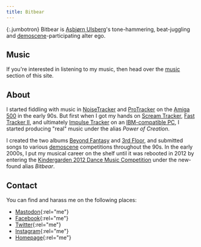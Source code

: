 ```yaml
---
title: Bitbear
---
```


{:.jumbotron}
Bitbear is [Asbjørn Ulsberg][asbjornu]'s tone-hammering, beat-juggling
and [demoscene]-participating alter ego.

## Music

If you're interested in listening to my music, then head over the [music]
section of this site.

## About

I started fiddling with music in [NoiseTracker] and [ProTracker] on the [Amiga
500][amiga] in the early 90s. But first when I got my hands on [Scream
Tracker][scream-tracker], [Fast Tracker II][fast-tracker], and ultimately
[Impulse Tracker][impulse-tracker] on an [IBM-compatible PC][pc], I started
producing "real" music under the alias *Power of Creation*.

I created the two albums [Beyond Fantasy][beyond-fantasy] and [3rd
Floor][3rd-floor], and submitted songs to various [demoscene] competitions
throughout the 90s. In the early 2000s, I put my musical career on the shelf
until it was rebooted in 2012 by entering the [Kindergarden 2012 Dance Music
Competition][kg2012] under the new-found alias *Bitbear*.

## Contact

You can find and harass me on the following places:

- [Mastodon]{:rel="me"}
- [Facebook]{:rel="me"}
- [Twitter]{:rel="me"}
- [Instagram]{:rel="me"}
- [Homepage]{:rel="me"}

[3rd-floor]: https://soundcloud.com/bitbear/sets/3rd-floor
[amiga]: https://en.wikipedia.org/wiki/Amiga_500
[asbjornu]: https://asbjor.nu/
[beyond-fantasy]: https://soundcloud.com/bitbear/sets/beyond-fantasy
[demoscene]: https://en.wikipedia.org/wiki/Demoscene
[facebook]: https://www.facebook.com/bitbearmusic
[fast-tracker]: https://en.wikipedia.org/wiki/FastTracker_2
[homepage]: https://asbjor.nu/
[impulse-tracker]: https://en.wikipedia.org/wiki/Impulse_Tracker
[instagram]: https://www.instagram.com/bitbearmusic
[kg2012]: https://demozoo.org/parties/1458/#competition_5258
[mastodon]: https://icosahedron.website/@bitbear
[music]: /music/
[noisetracker]: https://en.wikipedia.org/wiki/NoiseTracker
[pc]: https://en.wikipedia.org/wiki/IBM_PC_compatible
[protracker]: https://en.wikipedia.org/wiki/ProTracker
[scream-tracker]: https://en.wikipedia.org/wiki/Scream_Tracker
[twitter]: https://twitter.com/bitbearmusic
